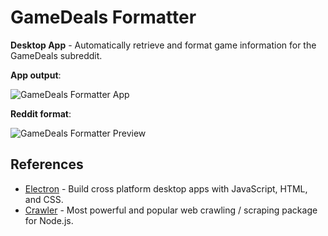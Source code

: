 # GameDeals Formatter

**Desktop App** - Automatically retrieve and format game information for the GameDeals subreddit.

**App output**:

![GameDeals Formatter App](https://i.imgur.com/ivNEYuO.png)

**Reddit format**:

![GameDeals Formatter Preview](https://i.imgur.com/TOrjoSI.png)

## References

* [Electron](https://electronjs.org/) - Build cross platform desktop apps with JavaScript, HTML, and CSS.
* [Crawler](http://nodecrawler.org/) - Most powerful and popular web crawling / scraping package for Node.js.
